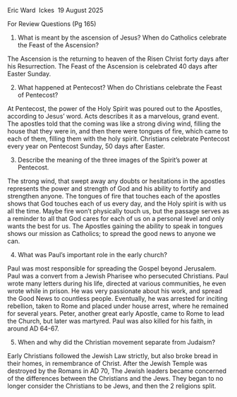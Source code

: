 Eric Ward 
Ickes 
19 August 2025 

For Review Questions (Pg 165) 

1. What is meant by the ascension of Jesus? When do Catholics celebrate the Feast of the Ascension? 
    
The Ascension is the returning to heaven of the Risen Christ forty days after his Resurrection. The Feast of the Ascension is celebrated 40 days after Easter Sunday. 

2. What happened at Pentecost? When do Christians celebrate the Feast of Pentecost? 
    
At Pentecost, the power of the Holy Spirit was poured out to the Apostles, according to Jesus’ word. Acts describes it as a marvelous, grand event. The apostles told that the coming was like a strong diving wind, filling the house that they were in, and then there were tongues of fire, which came to each of them, filling them with the holy spirit. Christians celebrate Pentecost every year on Pentecost Sunday, 50 days after Easter. 

3. Describe the meaning of the three images of the Spirit’s power at Pentecost. 
    
The strong wind, that swept away any doubts or hesitations in the apostles represents the power and strength of God and his ability to fortify and strengthen anyone. The tongues of fire that touches each of the apostles shows that God touches each of us every day, and the Holy spirit is with us all the time. Maybe fire won’t physically touch us, but the passage serves as a reminder to all that God cares for each of us on a personal level and only wants the best for us. The Apostles gaining the ability to speak in tongues shows our mission as Catholics; to spread the good news to anyone we can. 

4. What was Paul’s important role in the early church? 
    
Paul was most responsible for spreading the Gospel beyond Jerusalem. Paul was a convert from a Jewish Pharisee who persecuted Christians. Paul wrote many letters during his life, directed at various communities, he even wrote while in prison. He was very passionate about his work, and spread the Good News to countless people. Eventually, he was arrested for inciting rebellion, taken to Rome and placed under house arrest, where he remained for several years. Peter, another great early Apostle, came to Rome to lead the Church, but later was martyred. Paul was also killed for his faith, in around AD 64-67. 

5. When and why did the Christian movement separate from Judaism? 
    
Early Christians followed the Jewish Law strictly, but also broke bread in their homes, in remembrance of Christ. After the Jewish Temple was destroyed by the Romans in AD 70, The Jewish leaders became concerned of the differences between the Christians and the Jews. They began to no longer consider the Christians to be Jews, and then the 2 religions split.